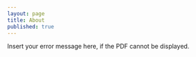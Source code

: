 ```yaml
---
layout: page
title: About
published: true
---
```


<div id="pdf">
  <object width="670" height="1000" type="application/pdf" data="../../data/resume.pdf?#zoom=85&scrollbar=0&toolbar=0&navpanes=0" id="pdf_content">
    <p>Insert your error message here, if the PDF cannot be displayed.</p>
  </object>
</div>
